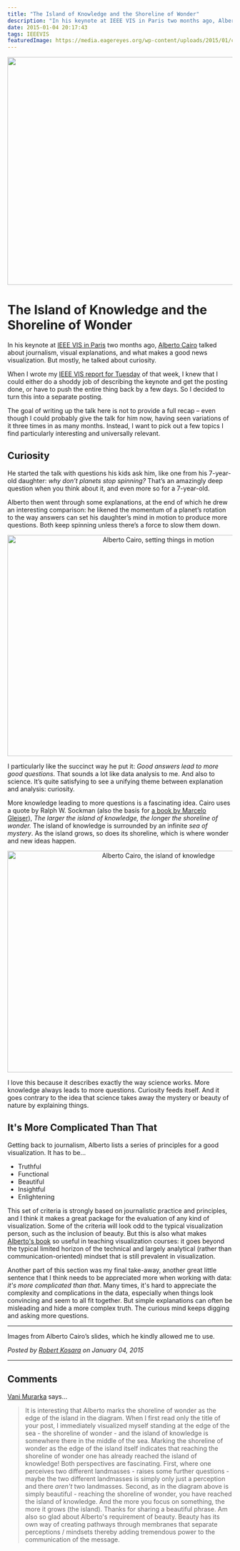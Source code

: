 ```yaml
---
title: "The Island of Knowledge and the Shoreline of Wonder"
description: "In his keynote at IEEE VIS in Paris two months ago, Alberto Cairo talked about journalism, visual explanations, and what makes a good news visualization. But mostly, he talked about curiosity."
date: 2015-01-04 20:17:43
tags: IEEEVIS
featuredImage: https://media.eagereyes.org/wp-content/uploads/2015/01/cairo-teaser.png
---
```


<p align="center"><img src="https://media.eagereyes.org/wp-content/uploads/2015/01/cairo-teaser.png" alt="" width="825" height="510" /></p>

# The Island of Knowledge and the Shoreline of Wonder

In his keynote at <a href="/tag/ieeevis">IEEE VIS in Paris</a> two months ago, <a href="http://thefunctionalart.com/">Alberto Cairo</a> talked about journalism, visual explanations, and what makes a good news visualization. But mostly, he talked about curiosity.

When I wrote my <a title="VIS 2014 – Tuesday" href="/blog/2014/vis-2014-tuesday">IEEE VIS report for Tuesday</a> of that week, I knew that I could either do a shoddy job of describing the keynote and get the posting done, or have to push the entire thing back by a few days. So I decided to turn this into a separate posting.

The goal of writing up the talk here is not to provide a full recap – even though I could probably give the talk for him now, having seen variations of it three times in as many months. Instead, I want to pick out a few topics I find particularly interesting and universally relevant.

## Curiosity

He started the talk with questions his kids ask him, like one from his 7-year-old daughter: <em>why don’t planets stop spinning?</em> That’s an amazingly deep question when you think about it, and even more so for a 7-year-old.

Alberto then went through some explanations, at the end of which he drew an interesting comparison: he likened the momentum of a planet’s rotation to the way answers can set his daughter’s mind in motion to produce more questions. Both keep spinning unless there’s a force to slow them down.

<p align="center"><img class="aligncenter size-medium wp-image-8611" src="https://media.eagereyes.org/wp-content/uploads/2015/01/cairo-motion-660x495.jpg" alt="Alberto Cairo, setting things in motion" width="660" height="495" /></p>

I particularly like the succinct way he put it: <em>Good answers lead to more good questions</em>. That sounds a lot like data analysis to me. And also to science. It’s quite satisfying to see a unifying theme between explanation and analysis: curiosity.

More knowledge leading to more questions is a fascinating idea. Cairo uses a quote by Ralph W. Sockman (also the basis for <a href="http://marcelogleiser.com/books/the-island-of-knowledge">a book by Marcelo Gleiser</a>), <em>The larger the island of knowledge, the longer the shoreline of wonder.</em> The island of knowledge is surrounded by an infinite <em>sea of mystery</em>. As the island grows, so does its shoreline, which is where wonder and new ideas happen.

<p align="center"><img class="aligncenter size-medium wp-image-8609" src="https://media.eagereyes.org/wp-content/uploads/2015/01/cairo-island-of-knowledge-660x496.png" alt="Alberto Cairo, the island of knowledge" width="660" height="496" /></p>

I love this because it describes exactly the way science works. More knowledge always leads to more questions. Curiosity feeds itself. And it goes contrary to the idea that science takes away the mystery or beauty of nature by explaining things.

## It's More Complicated Than That

Getting back to journalism, Alberto lists a series of principles for a good visualization. It has to be…

<ul>
    <li>Truthful</li>
    <li>Functional</li>
    <li>Beautiful</li>
    <li>Insightful</li>
    <li>Enlightening</li>
</ul>

This set of criteria is strongly based on journalistic practice and principles, and I think it makes a great package for the evaluation of any kind of visualization. Some of the criteria will look odd to the typical visualization person, such as the inclusion of beauty. But this is also what makes <a title="Review: Alberto Cairo, The Functional Art" href="/criticism/review-alberto-cairo-functional-art">Alberto's book</a> so useful in teaching visualization courses: it goes beyond the typical limited horizon of the technical and largely analytical (rather than communication-oriented) mindset that is still prevalent in visualization.

Another part of this section was my final take-away, another great little sentence that I think needs to be appreciated more when working with data: <em>it's more complicated than that</em>. Many times, it's hard to appreciate the complexity and complications in the data, especially when things look convincing and seem to all fit together. But simple explanations can often be misleading and hide a more complex truth. The curious mind keeps digging and asking more questions.

<hr />

Images from Alberto Cairo’s slides, which he kindly allowed me to use.


_Posted by <a href="/about">Robert Kosara</a> on January 04, 2015_


<aside class="comments">

---
## Comments

<a href="http://www.manaskriti.com" rel="nofollow noopener" target="_blank">Vani Murarka</a> says…
>	It is interesting that Alberto marks the shoreline of wonder as the edge of the island in the diagram. When I first read only the title of your post, I immediately visualized myself standing at the edge of the sea - the shoreline of wonder - and the island of knowledge is somewhere there in the middle of the sea. Marking the shoreline of wonder as the edge of the  island itself indicates that reaching the shoreline of wonder one has already reached the island of knowledge!
>	Both perspectives are fascinating.
>	First, where one perceives two different landmasses - raises some further questions - maybe the two different landmasses is simply only just a perception and there *aren't* two landmasses.
>	Second, as in the diagram above is simply beautiful - reaching the shoreline of wonder, you have reached the island of knowledge. And the more you focus on something, the more it grows (the island).
>	Thanks for sharing a beautiful phrase.
>	Am also so glad about Alberto's requirement of beauty. Beauty has its own way of creating pathways through membranes that separate perceptions / mindsets thereby adding tremendous power to the communication of the message.

</aside>

